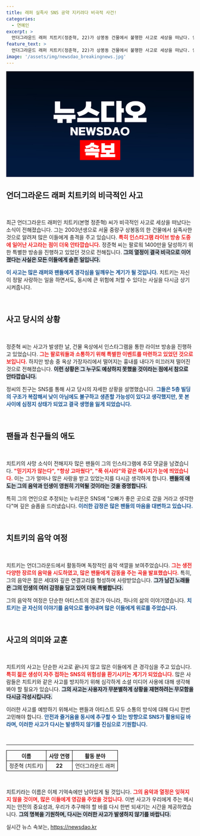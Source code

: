 ```yaml
---
title: 래퍼 실족사 SNS 공약 지키려다 비극적 사건!
categories:
  - 연예인
excerpt: >
  언더그라운드 래퍼 치트키(정준혁, 22)가 상봉동 건물에서 불행한 사고로 세상을 떠났다. 인스타그램 라이브 중 흉내를 내다 미끄러져 숨진 안타까운 소식에 애도 물결이 이어지고 있다.
feature_text: >
  언더그라운드 래퍼 치트키(정준혁, 22)가 상봉동 건물에서 불행한 사고로 세상을 떠났다. 인스타그램 라이브 중 흉내를 내다 미끄러져 숨진 안타까운 소식에 애도 물결이 이어지고 있다.
image: '/assets/img/newsdao_breakingnews.jpg'
---
```


<p><img src="/assets/img/newsdao_breakingnews.jpg" alt="bookingtag 속보" /></p>

<h2 data-ke-size="size26">언더그라운드 래퍼 치트키의 비극적인 사고</h2>

<p data-ke-size="size16">&nbsp;</p>

<p>최근 언더그라운드 래퍼인 치트키(본명 정준혁) 씨가 비극적인 사고로 세상을 떠났다는 소식이 전해졌습니다. 그는 2003년생으로 서울 중랑구 상봉동의 한 건물에서 실족사한 것으로 알려져 많은 이들에게 충격을 주고 있습니다. <b><span style="color: #ee2323;">특히 인스타그램 라이브 방송 도중에 일어난 사고라는 점이 더욱 안타깝습니다.</span></b> 정준혁 씨는 팔로워 1400만을 달성하기 위한 특별한 방송을 진행하고 있었던 것으로 전해집니다. <b><span style="background-color: #21538527;">그의 열정이 결국 비극으로 이어졌다는 사실은 모든 이들에게 슬픈 일입니다.</span></b></p>

<p><b><span style="color: #1a5490;">이 사고는 많은 래퍼와 팬들에게 경각심을 일깨우는 계기가 될 것입니다.</span></b> 치트키는 자신이 정말 사랑하는 일을 하면서도, 동시에 큰 위험에 처할 수 있다는 사실을 다시금 상기시켜줍니다.</p>

<p data-ke-size="size16">&nbsp;</p>

<h2 data-ke-size="size26">사고 당시의 상황</h2>

<p data-ke-size="size16">&nbsp;</p>

<p>정준혁 씨는 사고가 발생한 날, 건물 옥상에서 인스타그램을 통한 라이브 방송을 진행하고 있었습니다. <b><span style="color: #ee2323;">그는 팔로워들과 소통하기 위해 특별한 이벤트를 마련하고 있었던 것으로 보입니다.</span></b> 하지만 방송 중 옥상 가장자리에서 떨어지는 흉내를 내다가 미끄러져 떨어진 것으로 전해졌습니다. <b><span style="background-color: #21538527;">이런 상황은 그 누구도 예상하지 못했을 것이라는 점에서 참으로 안타깝습니다.</span></b></p>

<p>정씨의 친구는 SNS를 통해 사고 당시의 자세한 상황을 설명했습니다. <b><span style="color: #1a5490;">그들은 5층 빌딩의 구조가 복잡해서 낮이 아님에도 불구하고 생존할 가능성이 있다고 생각했지만, 못 본 사이에 심정지 상태가 되었고 결국 생명을 잃게 되었습니다.</span></b></p>

<p data-ke-size="size16">&nbsp;</p>

<h2 data-ke-size="size26">팬들과 친구들의 애도</h2>

<p data-ke-size="size16">&nbsp;</p>

<p>치트키의 사망 소식이 전해지자 많은 팬들이 그의 인스타그램에 추모 댓글을 남겼습니다. <b><span style="color: #ee2323;">"믿기지가 않는다", "항상 고마웠다", "푹 쉬시라"와 같은 메시지가 눈에 띄었습니다.</span></b> 이는 그가 얼마나 많은 사랑을 받고 있었는지를 다시금 생각하게 합니다. <b><span style="background-color: #21538527;">팬들의 애도는 그의 음악과 인생이 영원히 기억될 것이라는 것을 증명합니다.</span></b></p>

<p>특히 그의 연인으로 추정되는 누리꾼은 SNS에 "오빠가 좋은 곳으로 갔을 거라고 생각한다"며 깊은 슬픔을 드러냈습니다. <b><span style="color: #1a5490;">이러한 감정은 많은 팬들의 마음을 대변하고 있습니다.</span></b></p>

<p data-ke-size="size16">&nbsp;</p>

<h2 data-ke-size="size26">치트키의 음악 여정</h2>

<p data-ke-size="size16">&nbsp;</p>

<p>치트키는 언더그라운드에서 활동하며 독창적인 음악 색깔을 보여주었습니다. <b><span style="color: #ee2323;">그는 생전 다양한 장르의 음악을 시도하였고, 많은 팬들에게 감동을 주는 곡을 발표했습니다.</span></b> 특히, 그의 음악은 젊은 세대와 깊은 연결고리를 형성하며 사랑받았습니다. <b><span style="background-color: #21538527;">그가 남긴 노래들은 그의 인생의 여러 감정을 담고 있어 더욱 특별합니다.</span></b></p>

<p>그의 음악적 여정은 단순한 아티스트의 경로가 아니라, 하나의 삶의 이야기였습니다. <b><span style="color: #1a5490;">치트키는 곧 자신의 이야기를 음악으로 풀어내며 많은 이들에게 위로를 주었습니다.</span></b></p>

<p data-ke-size="size16">&nbsp;</p>

<h2 data-ke-size="size26">사고의 의미와 교훈</h2>

<p data-ke-size="size16">&nbsp;</p>

<p>치트키의 사고는 단순한 사고로 끝나지 않고 많은 이들에게 큰 경각심을 주고 있습니다. <b><span style="color: #ee2323;">특히 젊은 생성이 자주 접하는 SNS의 위험성을 환기시키는 계기가 되었습니다.</span></b> 많은 사람들은 치트키와 같은 사고를 방지하기 위해 심각하게 소셜 미디어 사용에 대해 생각해봐야 할 필요가 있습니다. <b><span style="background-color: #21538527;">그의 사고는 사용자가 무분별하게 상황을 재현하려는 무모함을 다시금 각성시킵니다.</span></b></p>

<p>이러한 사고를 예방하기 위해서는 팬들과 아티스트 모두 소통의 방식에 대해 다시 한번 고민해야 합니다. <b><span style="color: #1a5490;">안전과 즐거움을 동시에 추구할 수 있는 방향으로 SNS가 활용되길 바라며, 이러한 사고가 다시는 발생하지 않기를 진심으로 기원합니다.</span></b></p>

<p data-ke-size="size16">&nbsp;</p>

<hr />

<table style="width: 100%; border-collapse: collapse;">
    <tr>
        <th style="border: 1px solid black;">이름</th>
        <th style="border: 1px solid black;">사망 연령</th>
        <th style="border: 1px solid black;">활동 분야</th>
    </tr>
    <tr>
        <td style="border: 1px solid black;">정준혁 (치트키)</td>
        <td style="border: 1px solid black; text-align: center; height: 17px;"><b>22</b></td>
        <td style="border: 1px solid black; text-align: center;">언더그라운드 래퍼</td>
    </tr>
</table>

<p data-ke-size="size16">&nbsp;</p>

<p>치트키라는 이름은 이제 기억속에만 남아있게 될 것입니다. <b><span style="color: #ee2323;">그의 음악과 열정은 잊혀지지 않을 것이며, 많은 이들에게 영감을 주었을 것입니다.</span></b> 이번 사고가 우리에게 주는 메시지는 안전의 중요성과, 우리가 추구해야 할 바를 다시 한번 되새기는 시간을 제공하였습니다. <b><span style="background-color: #21538527;">그의 명복을 기원하며, 다시는 이러한 사고가 발생하지 않기를 바랍니다.</span></b></p>
실시간 뉴스 속보는, <a href="https://newsdao.kr" rel="dofollow">https://newsdao.kr</a>


